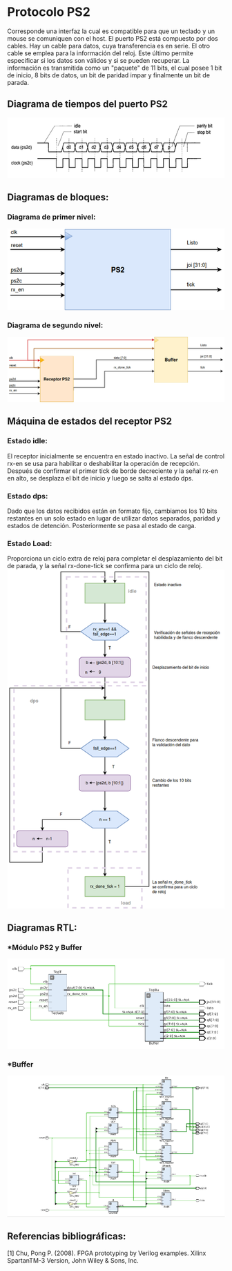 # Protocolo PS2
Corresponde una interfaz la cual es compatible para que un teclado y un mouse se comuniquen con el host. El puerto PS2 está compuesto por  dos cables. Hay un cable  para datos, cuya transferencia es en serie. El otro cable se emplea para la información del reloj. Este último permite especificar si los datos son válidos y si se pueden recuperar. La información es transmitida como un "paquete" de 11 bits, el cual posee 1 bit de inicio, 8 bits de datos, un bit de paridad impar y finalmente un bit de parada.
## Diagrama de tiempos del puerto PS2
![DDT](https://github.com/MIVR1296/ProtocoloPS2/blob/master/Diagramas/DTPS2.png)
## Diagramas de bloques:
### Diagrama de primer nivel:
![DPN](https://github.com/MIVR1296/ProtocoloPS2/blob/master/Diagramas/DPN.png)
### Diagrama de segundo nivel:
![DSN](https://github.com/MIVR1296/ProtocoloPS2/blob/master/Diagramas/DSNPS2.png)

## Máquina de estados del receptor PS2 
### Estado idle:
 El receptor inicialmente se encuentra en estado inactivo. La señal de control  rx-en  se usa para habilitar o deshabilitar la operación de recepción. Después de confirmar el primer tick de borde decreciente y la señal rx-en en alto,  se desplaza  el bit de inicio y luego se salta al estado dps.
 ### Estado dps:
Dado que los datos recibidos están en formato fijo, cambiamos los 10 bits restantes en un solo estado en lugar de utilizar datos separados, paridad y estados de detención. Posteriormente se pasa al estado de carga.
### Estado Load:
Proporciona un ciclo extra de reloj para completar el desplazamiento del bit de parada, y la señal rx-done-tick se confirma para un ciclo de reloj.
![FSM](https://github.com/MIVR1296/ProtocoloPS2/blob/master/Diagramas/FSM_PS2.png)
## Diagramas RTL:
### *Módulo PS2 y Buffer
![Módulo PS2 con Buffer](https://github.com/MIVR1296/ProtocoloPS2/blob/master/Diagramas/TOPPS2.png)
### *Buffer
![Buffer](https://github.com/MIVR1296/ProtocoloPS2/blob/master/Diagramas/buffer.png)

## Referencias bibliográficas:
[1]  Chu, Pong P. (2008). FPGA prototyping by Verilog examples. Xilinx SpartanTM-3 Version, John Wiley & Sons, Inc.
